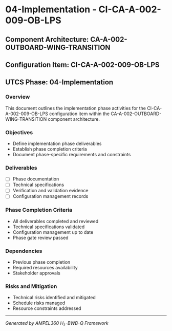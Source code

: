 # 04-Implementation - CI-CA-A-002-009-OB-LPS

## Component Architecture: CA-A-002-OUTBOARD-WING-TRANSITION
## Configuration Item: CI-CA-A-002-009-OB-LPS
## UTCS Phase: 04-Implementation

### Overview
This document outlines the implementation phase activities for the CI-CA-A-002-009-OB-LPS configuration item within the CA-A-002-OUTBOARD-WING-TRANSITION component architecture.

### Objectives
- Define implementation phase deliverables
- Establish phase completion criteria
- Document phase-specific requirements and constraints

### Deliverables
- [ ] Phase documentation
- [ ] Technical specifications
- [ ] Verification and validation evidence
- [ ] Configuration management records

### Phase Completion Criteria
- All deliverables completed and reviewed
- Technical specifications validated
- Configuration management up to date
- Phase gate review passed

### Dependencies
- Previous phase completion
- Required resources availability
- Stakeholder approvals

### Risks and Mitigation
- Technical risks identified and mitigated
- Schedule risks managed
- Resource constraints addressed

---
*Generated by AMPEL360 H₂-BWB-Q Framework*
